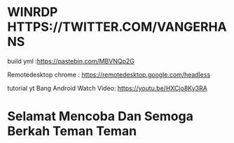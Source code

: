 # WINRDP HTTPS://TWITTER.COM/VANGERHANS

build yml :https://pastebin.com/MBVNQp2G

Remotedesktop chrome : https://remotedesktop.google.com/headless

tutorial yt Bang Android
Watch Video: https://youtu.be/HXCjo8Ky3RA

# Selamat Mencoba Dan Semoga Berkah Teman Teman
